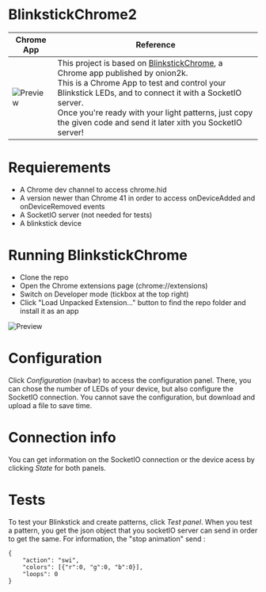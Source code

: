 # BlinkstickChrome2
| Chrome App | Reference|
| --- | --- |
| ![Preview](https://github.com/NGRP/INNO-chrome-blinkstick/blob/master/assets/icon.png) | This project is based on [BlinkstickChrome](https://github.com/onion2k/BlinkstickChrome), a Chrome app published by onion2k. <br>This is a Chrome App to test and control your Blinkstick LEDs, and to connect it with a SocketIO server. <br>Once you're ready with your light patterns, just copy the given code and send it later xith you SocketIO server!  |

# Requierements
- A Chrome dev channel to access chrome.hid
- A version newer than Chrome 41 in order to access onDeviceAdded and onDeviceRemoved events
- A SocketIO server (not needed for tests)
- A blinkstick device

# Running BlinkstickChrome
- Clone the repo
- Open the Chrome extensions page (chrome://extensions)
- Switch on Developer mode (tickbox at the top right)
- Click "Load Unpacked Extension..." button to find the repo folder and install it as an app

![Preview](https://github.com/NGRP/INNO-chrome-blinkstick/blob/master/assets/preview.png)

# Configuration
Click *Configuration* (navbar) to access the configuration panel. There, you can chose the number of LEDs of your device, but also configure the SocketIO connection. You cannot save the configuration, but download and upload a file to save time.

# Connection info
You can get information on the SocketIO connection or the device acess by clicking *State* for both panels. 

# Tests
To test your Blinkstick and create patterns, click *Test panel*. When you test a pattern, you get the json object that you socketIO server can send in order to get the same. For information, the "stop animation" send :

```
{	
    "action": "swi",
    "colors": [{"r":0, "g":0, "b":0}],
    "loops": 0
}
```
